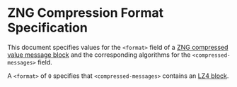 # ZNG Compression Format Specification

This document specifies values for the `<format>` field of a
[ZNG compressed value message block](spec.md#312-compressed-value-message-block)
and the corresponding algorithms for the `<compressed-messages>` field.

A `<format>` of `0` specifies that `<compressed-messages>` contains an
[LZ4 block](https://github.com/lz4/lz4/blob/master/doc/lz4_Block_format.md).
